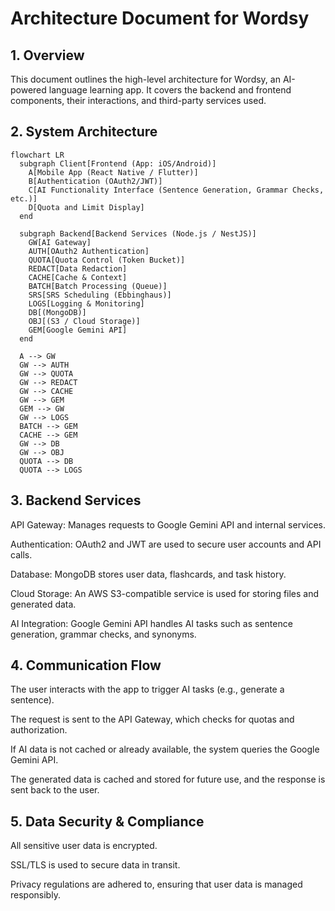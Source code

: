 # Architecture Document for Wordsy

## 1. Overview
This document outlines the high-level architecture for Wordsy, an AI-powered language learning app. It covers the backend and frontend components, their interactions, and third-party services used.

## 2. System Architecture
```mermaid
flowchart LR
  subgraph Client[Frontend (App: iOS/Android)]
    A[Mobile App (React Native / Flutter)]
    B[Authentication (OAuth2/JWT)]
    C[AI Functionality Interface (Sentence Generation, Grammar Checks, etc.)]
    D[Quota and Limit Display]
  end

  subgraph Backend[Backend Services (Node.js / NestJS)]
    GW[AI Gateway]
    AUTH[OAuth2 Authentication]
    QUOTA[Quota Control (Token Bucket)]
    REDACT[Data Redaction]
    CACHE[Cache & Context]
    BATCH[Batch Processing (Queue)]
    SRS[SRS Scheduling (Ebbinghaus)]
    LOGS[Logging & Monitoring]
    DB[(MongoDB)]
    OBJ[(S3 / Cloud Storage)]
    GEM[Google Gemini API]
  end

  A --> GW
  GW --> AUTH
  GW --> QUOTA
  GW --> REDACT
  GW --> CACHE
  GW --> GEM
  GEM --> GW
  GW --> LOGS
  BATCH --> GEM
  CACHE --> GEM
  GW --> DB
  GW --> OBJ
  QUOTA --> DB
  QUOTA --> LOGS

  ```

## 3. Backend Services

API Gateway: Manages requests to Google Gemini API and internal services.

Authentication: OAuth2 and JWT are used to secure user accounts and API calls.

Database: MongoDB stores user data, flashcards, and task history.

Cloud Storage: An AWS S3-compatible service is used for storing files and generated data.

AI Integration: Google Gemini API handles AI tasks such as sentence generation, grammar checks, and synonyms.

## 4. Communication Flow

The user interacts with the app to trigger AI tasks (e.g., generate a sentence).

The request is sent to the API Gateway, which checks for quotas and authorization.

If AI data is not cached or already available, the system queries the Google Gemini API.

The generated data is cached and stored for future use, and the response is sent back to the user.

## 5. Data Security & Compliance

All sensitive user data is encrypted.

SSL/TLS is used to secure data in transit.

Privacy regulations are adhered to, ensuring that user data is managed responsibly.